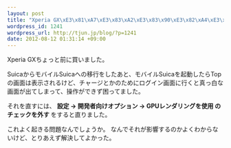 ```yaml
--- 
layout: post
title: "Xperia GX\xE3\x81\xA7\xE3\x83\xA2\xE3\x83\x90\xE3\x82\xA4\xE3\x83\xABSuica\xE3\x83\xAD\xE3\x82\xB0\xE3\x82\xA4\xE3\x83\xB3\xE3\x81\xA7\xE3\x81\x8D\xE3\x81\xAA\xE3\x81\x84\xE6\x99\x82\xE3\x81\xAF"
wordpress_id: 1241
wordpress_url: http://tjun.jp/blog/?p=1241
date: 2012-08-12 01:31:14 +09:00
---
```

Xperia GXちょっと前に買いました。

SuicaからモバイルSuicaへの移行をしたあと、モバイルSuicaを起動したらTopの画面は表示されるけど、チャージとかのためにログイン画面に行くと真っ白な画面が出てしまって、操作ができず困ってました。


それを直すには、
<strong>設定 → 開発者向けオプション → GPUレンダリングを使用 のチェックを外す
</strong>をすると直りました。

これよく起きる問題なんでしょうか。
なんでそれが影響するのかよくわからないけど、とりあえず解決してよかった。
